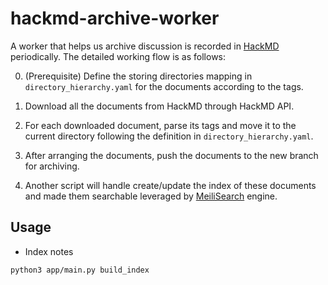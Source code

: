 # hackmd-archive-worker

A worker that helps us archive discussion is recorded in [HackMD](https://hackmd.io/team/pycontw?nav=overview) periodically.
The detailed working flow is as follows:

0. (Prerequisite) Define the storing directories mapping in `directory_hierarchy.yaml` for the documents according to the tags.

1. Download all the documents from HackMD through HackMD API.
2. For each downloaded document, parse its tags and move it to the current directory following the definition in `directory_hierarchy.yaml`.
3. After arranging the documents, push the documents to the new branch for archiving.
4. Another script will handle create/update the index of these documents and made them searchable leveraged by [MeiliSearch](https://www.meilisearch.com/) engine.

## Usage

* Index notes
```
python3 app/main.py build_index
```
